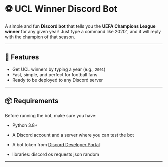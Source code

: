 # ⚽ UCL Winner Discord Bot

A simple and fun **Discord bot** that tells you the **UEFA Champions League winner** for any given year! Just type a command like 2020", and it will reply with the champion of that season.

---

## 🚀 Features

- Get UCL winners by typing a year (e.g., `2001`)
- Fast, simple, and perfect for football fans
- Ready to be deployed to any Discord server

---

## 📦 Requirements

Before running the bot, make sure you have:

- Python 3.8+
- A Discord account and a server where you can test the bot
- A bot token from [Discord Developer Portal](https://discord.com/developers/applications)

- libraries:  discord
              os
              requests
              json
              random

---

